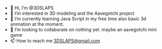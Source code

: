 - 👋 Hi, I’m @3DSLAPS
- 👀 I’m interested in 3D modeling and the Aavegotchi project
- 🌱 I’m currently learning Java Script in my free time also basic 3d animation at the moment.
- 💞️ I’m looking to collaborate on nothing yet. maybe an aavegotchi mini game
- 📫 How to reach me 3DSLAPS@gmail.com

<!---
3DSLAPS/3DSLAPS is a ✨ special ✨ repository because its `README.md` (this file) appears on your GitHub profile.
You can click the Preview link to take a look at your changes.
--->
